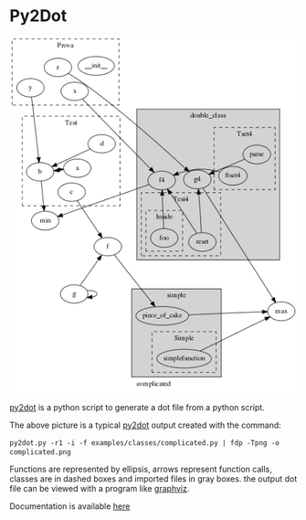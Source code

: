 Py2Dot
======

![py2dot example](complicated1.png)

[py2dot][] is a python script to generate a dot file from a python script.

The above picture is a typical [py2dot][] output created with the command:

	py2dot.py -r1 -i -f examples/classes/complicated.py | fdp -Tpng -o complicated.png

Functions are represented by ellipsis, arrows represent function calls, classes are in dashed boxes and imported files in gray boxes.
the output dot file can be viewed with a program like [graphviz][].

Documentation is available [here][doc]

[py2dot]: http://pypi.python.org/pypi/py2dot/
[doc]: http://packages.python.org/py2dot/
[graphviz]: http://www.graphviz.org/
